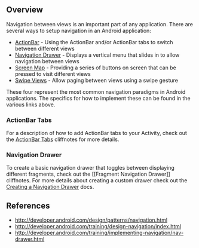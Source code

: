 ## Overview

Navigation between views is an important part of any application. There are several ways to setup navigation in an Android application:

 * [ActionBar](http://developer.android.com/design/patterns/actionbar.html) - Using the ActionBar and/or ActionBar tabs to switch between different views
 * [Navigation Drawer](http://developer.android.com/training/implementing-navigation/nav-drawer.html) - Displays a vertical menu that slides in to allow navigation between views 
 * [Screen Map](http://developer.android.com/training/design-navigation/descendant-lateral.html#buttons) - Providing a series of buttons on screen that can be pressed to visit different views
 * [Swipe Views](http://developer.android.com/training/implementing-navigation/lateral.html) - Allow paging between views using a swipe gesture

These four represent the most common navigation paradigms in Android applications. The specifics for how to implement these can be found in the various links above.

### ActionBar Tabs

For a description of how to add ActionBar tabs to your Activity, check out the [ActionBar Tabs](https://github.com/thecodepath/android_guides/wiki/Creating-and-Using-Fragments#fragments-and-tabs) cliffnotes for more details.

### Navigation Drawer

To create a basic navigation drawer that toggles between displaying different fragments, check out the
[[Fragment Navigation Drawer]] cliffnotes. For more details about creating a custom drawer check out the [Creating a Navigation Drawer](http://developer.android.com/training/implementing-navigation/nav-drawer.html#top) docs.

## References

 * <http://developer.android.com/design/patterns/navigation.html>
 * <http://developer.android.com/training/design-navigation/index.html>
 * <http://developer.android.com/training/implementing-navigation/nav-drawer.html>